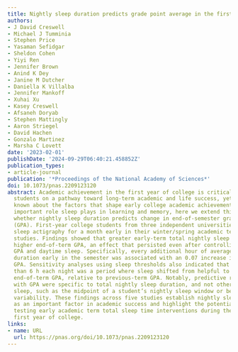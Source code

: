 ```yaml
---
title: Nightly sleep duration predicts grade point average in the first year of college
authors:
- J David Creswell
- Michael J Tumminia
- Stephen Price
- Yasaman Sefidgar
- Sheldon Cohen
- Yiyi Ren
- Jennifer Brown
- Anind K Dey
- Janine M Dutcher
- Daniella K Villalba
- Jennifer Mankoff
- Xuhai Xu
- Kasey Creswell
- Afsaneh Doryab
- Stephen Mattingly
- Aaron Striegel
- David Hachen
- Gonzalo Martinez
- Marsha C Lovett
date: '2023-02-01'
publishDate: '2024-09-29T06:40:21.458852Z'
publication_types:
- article-journal
publication: '*Proceedings of the National Academy of Sciences*'
doi: 10.1073/pnas.2209123120
abstract: Academic achievement in the first year of college is critical for setting
  students on a pathway toward long-term academic and life success, yet little is
  known about the factors that shape early college academic achievement. Given the
  important role sleep plays in learning and memory, here we extend this work to evaluate
  whether nightly sleep duration predicts change in end-of-semester grade point average
  (GPA). First-year college students from three independent universities provided
  sleep actigraphy for a month early in their winter/spring academic term across five
  studies. Findings showed that greater early-term total nightly sleep duration predicted
  higher end-of-term GPA, an effect that persisted even after controlling for previous-term
  GPA and daytime sleep. Specifically, every additional hour of average nightly sleep
  duration early in the semester was associated with an 0.07 increase in end-of-term
  GPA. Sensitivity analyses using sleep thresholds also indicated that sleeping less
  than 6 h each night was a period where sleep shifted from helpful to harmful for
  end-of-term GPA, relative to previous-term GPA. Notably, predictive relationships
  with GPA were specific to total nightly sleep duration, and not other markers of
  sleep, such as the midpoint of a student’s nightly sleep window or bedtime timing
  variability. These findings across five studies establish nightly sleep duration
  as an important factor in academic success and highlight the potential value of
  testing early academic term total sleep time interventions during the formative
  first year of college.
links:
- name: URL
  url: https://pnas.org/doi/10.1073/pnas.2209123120
---
```

